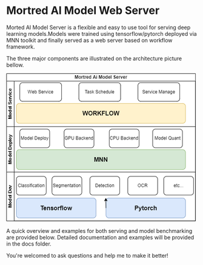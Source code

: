# Mortred AI Model Web Server

Morted AI Model Server is a flexible and easy to use tool for serving deep learning models.Models were trained using tensorflow/pytorch deployed via MNN toolkit and finally served as a web server based on workflow framework.

The three major components are illustrated on the architecture picture bellow.

![architecture_pic](./demo_data/images/simple_architecture.png)

A quick overview and examples for both serving and model benchmarking are provided below. Detailed documentation and examples will be provided in the docs folder.

You're welcomed to ask questions and help me to make it better!
